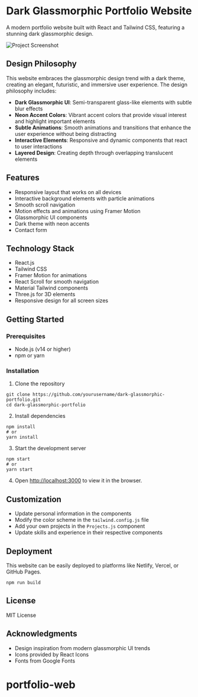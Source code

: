 # Dark Glassmorphic Portfolio Website

A modern portfolio website built with React and Tailwind CSS, featuring a stunning dark glassmorphic design.

![Project Screenshot](screenshot.png)

## Design Philosophy

This website embraces the glassmorphic design trend with a dark theme, creating an elegant, futuristic, and immersive user experience. The design philosophy includes:

- **Dark Glassmorphic UI**: Semi-transparent glass-like elements with subtle blur effects
- **Neon Accent Colors**: Vibrant accent colors that provide visual interest and highlight important elements
- **Subtle Animations**: Smooth animations and transitions that enhance the user experience without being distracting
- **Interactive Elements**: Responsive and dynamic components that react to user interactions
- **Layered Design**: Creating depth through overlapping translucent elements

## Features

- Responsive layout that works on all devices
- Interactive background elements with particle animations
- Smooth scroll navigation
- Motion effects and animations using Framer Motion
- Glassmorphic UI components
- Dark theme with neon accents
- Contact form

## Technology Stack

- React.js
- Tailwind CSS
- Framer Motion for animations
- React Scroll for smooth navigation
- Material Tailwind components
- Three.js for 3D elements
- Responsive design for all screen sizes

## Getting Started

### Prerequisites

- Node.js (v14 or higher)
- npm or yarn

### Installation

1. Clone the repository
```
git clone https://github.com/yourusername/dark-glassmorphic-portfolio.git
cd dark-glassmorphic-portfolio
```

2. Install dependencies
```
npm install
# or
yarn install
```

3. Start the development server
```
npm start
# or
yarn start
```

4. Open [http://localhost:3000](http://localhost:3000) to view it in the browser.

## Customization

- Update personal information in the components
- Modify the color scheme in the `tailwind.config.js` file
- Add your own projects in the `Projects.js` component
- Update skills and experience in their respective components

## Deployment

This website can be easily deployed to platforms like Netlify, Vercel, or GitHub Pages.

```
npm run build
```

## License

MIT License

## Acknowledgments

- Design inspiration from modern glassmorphic UI trends
- Icons provided by React Icons
- Fonts from Google Fonts
# portfolio-web
